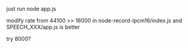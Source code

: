 just run node app.js

modify rate from 44100 >> 16000 in node-record-lpcm16/index.js and SPEECH_XXX/app.js is better

try 8000?